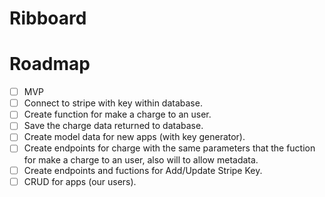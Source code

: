 # Ribboard

# Roadmap

- [ ] MVP
 - [ ] Connect to stripe with key within database.
 - [ ] Create function for make a charge to an user.
 - [ ] Save the charge data returned to database.
 - [ ] Create model data for new apps (with key generator).
 - [ ] Create endpoints for charge with the same parameters that the fuction for make a charge to an user, also will to allow metadata.
 - [ ] Create endpoints and fuctions for Add/Update Stripe Key.
 - [ ] CRUD for apps (our users).
